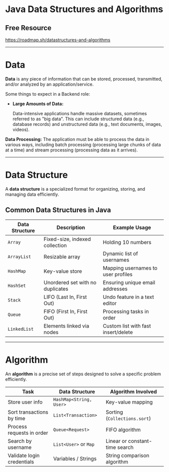 
# Java Data Structures and Algorithms

## Free Resource
https://roadmap.sh/datastructures-and-algorithms

---
# Data
**Data** is any piece of information that can be stored, processed, transmitted, and/or analyzed by an application/service.

Some things to expect in a Backend role:
- **Large Amounts of Data:**
    
    Data-intensive applications handle massive datasets, sometimes referred to as "big data". This can include structured data (e.g., database records) and unstructured data (e.g., text documents, images, videos).

**Data Processing:**
    The application must be able to process the data in various ways, including batch processing (processing large chunks of data at a time) and stream processing (processing data as it arrives).

---
# Data Structure
A **data structure** is a specialized format for organizing, storing, and managing data efficiently.
## Common Data Structures in Java

| Data Structure | Description                      | Example Usage                       |
| -------------- | -------------------------------- | ----------------------------------- |
| `Array`        | Fixed-size, indexed collection   | Holding 10 numbers                  |
| `ArrayList`    | Resizable array                  | Dynamic list of usernames           |
| `HashMap`      | Key-value store                  | Mapping usernames to user profiles  |
| `HashSet`      | Unordered set with no duplicates | Ensuring unique email addresses     |
| `Stack`        | LIFO (Last In, First Out)        | Undo feature in a text editor       |
| `Queue`        | FIFO (First In, First Out)       | Processing tasks in order           |
| `LinkedList`   | Elements linked via nodes        | Custom list with fast insert/delete |

---
# Algorithm
An **algorithm** is a precise set of steps designed to solve a specific problem efficiently.

| Task                          | Data Structure      | Algorithm Involved          |
|-------------------------------|----------------------|------------------------------|
| Store user info               | `HashMap<String, User>` | Key-value mapping           |
| Sort transactions by time     | `List<Transaction>`  | Sorting (`Collections.sort`) |
| Process requests in order     | `Queue<Request>`     | FIFO algorithm               |
| Search by username            | `List<User>` or `Map`| Linear or constant-time search |
| Validate login credentials    | Variables / Strings  | String comparison algorithm  |




